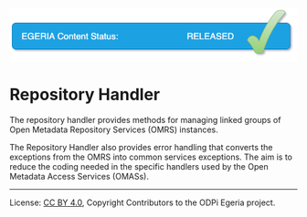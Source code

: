 <!-- SPDX-License-Identifier: CC-BY-4.0 -->
<!-- Copyright Contributors to the ODPi Egeria project. -->

![Released](../../../open-metadata-publication/website/images/egeria-content-status-released.png#pagewidth)

# Repository Handler

The repository handler provides methods for managing linked groups
of Open Metadata Repository Services (OMRS) instances.

The Repository Handler also provides error handling that converts the exceptions from the OMRS into common services exceptions.
The aim is to reduce the coding needed in the specific handlers used by the Open Metadata Access Services (OMASs).

----
License: [CC BY 4.0](https://creativecommons.org/licenses/by/4.0/),
Copyright Contributors to the ODPi Egeria project.